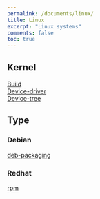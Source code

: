 ```yaml
---
permalink: /documents/linux/
title: Linux
excerpt: "Linux systems"
comments: false
toc: true
---
```


## Kernel

[Build](/documents/linux/kernel-build/)<br>
[Device-driver](/documents/linux/device-driver/)<br>
[Device-tree](/documents/linux/device-tree/)<br>

## Type

### Debian

[deb-packaging](/documents/linux/deb-packaging/)

### Redhat

[rpm](/documents/linux/rpm/)
